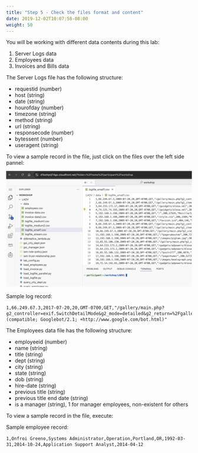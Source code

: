 ```yaml
---
title: "Step 5 - Check the files format and content"
date: 2019-12-02T10:07:58-08:00
weight: 50
---
```




You will be working with different data contents during this lab:
1. Server Logs data
2. Employees data
3. Invoices and Bills data

The Server Logs file has the following structure:

- requestid (number)
- host (string)
- date (string)
- hourofday (number)
- timezone (string)
- method (string)
- url (string)
- responsecode (number)
- bytessent (number)
- useragent (string)

To view a sample record in the file, just click on the files over the left side pannel:

![Small file](/static/images/ladv-small-file.png)


Sample log record:
```csv
1,66.249.67.3,2017-07-20,20,GMT-0700,GET,"/gallery/main.php?g2_controller=exif.SwitchDetailMode&g2_mode=detailed&g2_return=%2Fgallery%2Fmain.php%3Fg2_itemId%3D15741&g2_returnName=photo",302,5,"Mozilla/5.0 (compatible; Googlebot/2.1; +http://www.google.com/bot.html)"
```
The Employees data file has the following structure:

- employeeid (number)
- name (string)
- title (string)
- dept (string)
- city (string)
- state (string)
- dob (string)
- hire-date (string)
- previous title (string)
- previous title end date (string)
- is a manager (string), 1 for manager employees, non-existent for others

To view a sample record in the file, execute:

Sample employee record:
```csv
1,Onfroi Greeno,Systems Administrator,Operation,Portland,OR,1992-03-31,2014-10-24,Application Support Analyst,2014-04-12
```
